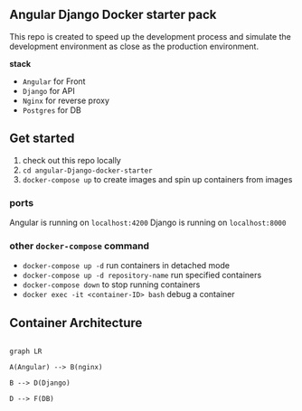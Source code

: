 ##  Angular Django Docker starter pack

  

This repo is created to speed up the development process and simulate the development environment as close as the production environment.

**stack**
- `Angular` for Front
- `Django` for API
- `Nginx` for reverse proxy
- `Postgres` for DB

  
  
  

##  Get started

1. check out this repo locally
2.  `cd angular-Django-docker-starter`
3.  `docker-compose up` to create images and spin up containers from images

  

###  ports
Angular is running on `localhost:4200`
Django is running on `localhost:8000`

  

###  other `docker-compose` command

-  `docker-compose up -d` run containers in detached mode
-  `docker-compose up -d repository-name` run specified containers
-  `docker-compose down` to stop running containers
-  `docker exec -it <container-ID> bash`  debug a container

  
  
  
  
  

##  Container Architecture

  

```mermaid

graph LR

A(Angular) --> B(nginx)

B --> D(Django)

D --> F(DB)

```